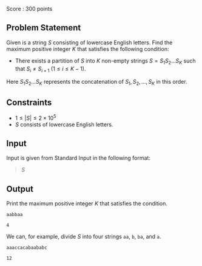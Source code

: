 Score : $300$ points

## Problem Statement

Given is a string $S$ consisting of lowercase English letters. Find the maximum positive integer $K$ that satisfies the following condition:

- There exists a partition of $S$ into $K$ non-empty strings $S=S_1S_2...S_K$ such that $S_i \neq S_{i+1}$ ($1 \leq i \leq K-1$).

Here $S_1S_2...S_K$ represents the concatenation of $S_1,S_2,...,S_K$ in this order.

## Constraints

- $1 \leq |S| \leq 2 \times 10^5$
- $S$ consists of lowercase English letters.

## Input

Input is given from Standard Input in the following format:

> $S$

## Output

Print the maximum positive integer $K$ that satisfies the condition.

```input1
aabbaa
```

```output1
4
```

We can, for example, divide $S$ into four strings `aa`, `b`, `ba`, and `a`.

```input2
aaaccacabaababc
```

```output2
12
```